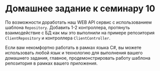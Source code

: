 # Домашнее задание к семинару 10

По возможности доработать наш WEB API сервис с использованием шаблона `Repository`. Добавить 1-2 контроллера, протянуть взаимодействие с БД как мы это выполнили на примере репозитория `ClientRepository` и контроллера `ClientController`.

Если вам некомфортно работать в рамках языка C#, вы можете использовать любой язык и технологию для выполнения вашего домашнего задания, главное, продемонстрировать работу шаблона репозитория в рамках вашего приложения.
